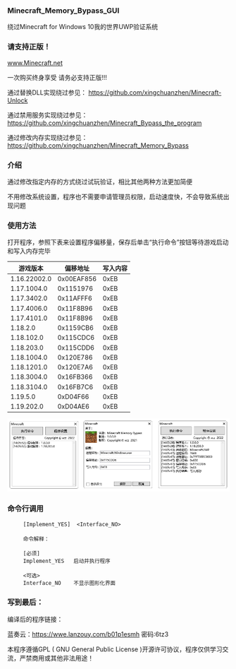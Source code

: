 ### Minecraft_Memory_Bypass_GUI

绕过Minecraft for Windows 10我的世界UWP验证系统

### 请支持正版！

www.Minecraft.net

一次购买终身享受 请务必支持正版!!!

通过替换DLL实现绕过参见： https://github.com/xingchuanzhen/Minecraft-Unlock

通过禁用服务实现绕过参见：https://github.com/xingchuanzhen/Minecraft_Bypass_the_program

通过修改内存实现绕过参见：https://github.com/xingchuanzhen/Minecraft_Memory_Bypass

### 介绍

通过修改指定内存的方式绕过试玩验证，相比其他两种方法更加简便

不用修改系统设置，程序也不需要申请管理员权限，启动速度快，不会导致系统出现问题

### 使用方法

打开程序，参照下表来设置程序偏移量，保存后单击“执行命令”按钮等待游戏启动和写入内存完毕

| 游戏版本    | 偏移地址  | 写入内容 |
| ----------- | --------- | -------- |
| 1.16.22002.0| 0x00EAF856 | 0xEB    |
| 1.17.1004.0 | 0x1151976 | 0xEB     |
| 1.17.3402.0 | 0x11AFFF6 | 0xEB     |
| 1.17.4006.0 | 0x11F8B96 | 0xEB     |
| 1.17.4101.0 | 0x11F8B96 | 0xEB     |
| 1.18.2.0    | 0x1159CB6 | 0xEB     |
| 1.18.102.0  | 0x115CDC6 | 0xEB     |
| 1.18.203.0  | 0x115CDD6 | 0xEB     |
| 1.18.1004.0 | 0x120E786 | 0xEB     |
| 1.18.1201.0 | 0x120E7A6 | 0xEB     |
| 1.18.3004.0 | 0x16FB366 | 0xEB     |
| 1.18.3104.0 | 0x16FB7C6 | 0xEB     |
| 1.19.5.0    | 0xD04F66  | 0xEB     |
| 1.19.202.0  | 0xD04AE6  | 0xEB     |

![Snipaste_2021-07-03_13-07-08](Snipaste_2022-01-23_14-06-39.png)

### 命令行调用

         [Implement_YES]  <Interface_NO>

         命令解释：

         [必须]
         Implement_YES   启动并执行程序

         <可选>
         Interface_NO    不显示图形化界面
         
### 写到最后：

 编译后的程序链接：

 蓝奏云：https://wwe.lanzouy.com/b01p1esmh 密码:6tz3

 本程序遵循GPL ( GNU General Public License )开源许可协议，程序仅供学习交流，严禁商用或其他非法用途！


